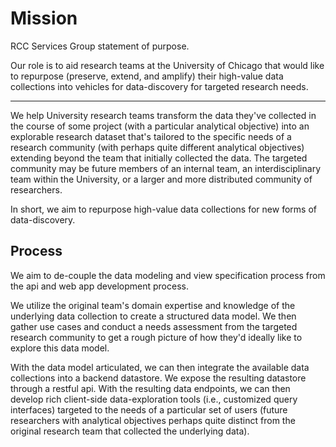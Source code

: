# Mission

RCC Services Group statement of purpose.

Our role is to aid research teams at the University of Chicago that would like to repurpose (preserve, extend, and amplify) their high-value data collections into vehicles for data-discovery for targeted research needs.  

---

We help University research teams transform the data they've collected in the course of some project (with a particular analytical objective) into an explorable research dataset that's tailored to the specific needs of a research community (with perhaps quite different analytical objectives) extending beyond the team that initially collected the data.  The targeted community may be future members of an internal team, an interdisciplinary team within the University, or a larger and more distributed community of researchers.

In short, we aim to repurpose high-value data collections for new forms of data-discovery.


## Process

We aim to de-couple the data modeling and view specification process from the api and web app development process.

We utilize the original team's domain expertise and knowledge of the underlying
data collection to create a structured data model.  We then gather use cases
and conduct a needs assessment from the targeted research community to
get a rough picture of how they'd ideally like to explore this data model.

With the data model articulated, we can then integrate the available data collections into a backend datastore.  We expose the resulting datastore through a restful api.  With the resulting data endpoints, we can then develop rich client-side data-exploration tools (i.e., customized query interfaces) targeted to the needs of a particular set of users (future researchers with analytical objectives perhaps quite distinct from the original research team that collected the underlying data).

